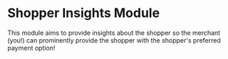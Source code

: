 # Shopper Insights Module

This module aims to provide insights about the shopper so the merchant (you!) can prominently
provide the shopper with the shopper's preferred payment option!
